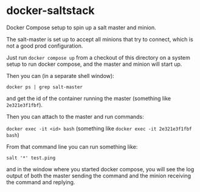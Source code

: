 # docker-saltstack
Docker Compose setup to spin up a salt master and minion.

The salt-master is set up to accept all minions that try to connect, which is not a good prod configuration.

Just run 
`docker compose up`
from a checkout of this directory on a system setup to run docker compose, and the master and minion will start up.

Then you can (in a separate shell window):

`docker ps | grep salt-master`

and get the id of the container running the master (something like `2e321e3f1fbf`).

Then you can attach to the master and run commands:

`docker exec -it <id> bash`  (something like `docker exec -it 2e321e3f1fbf bash`)

From that command line you can run something like:

`salt '*' test.ping`

and in the window where you started docker compose, you will see the log output of both the master sending the command and the minion receiving the command and replying.
